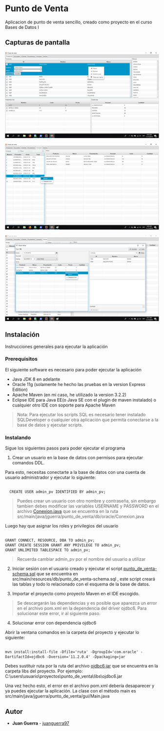 # Punto de Venta

Aplicacion de punto de venta sencillo, creado como proyecto en el curso Bases de Datos I

## Capturas de pantalla

![alt text](https://github.com/juanguerra97/punto_de_venta/raw/master/screenshoots/screen-productos.png "Captura de pantalla")

![alt text](https://github.com/juanguerra97/punto_de_venta/raw/master/screenshoots/screen-compras.png "Captura de pantalla")

![alt text](https://github.com/juanguerra97/punto_de_venta/raw/master/screenshoots/screen-nueva-venta.png "Captura de pantalla")

## Instalación

Instrucciones generales para ejecutar la aplicación

### Prerequisitos

El siguiente software es necesario para poder ejecutar la aplicación

* Java JDK 8 en adelante
* Oracle 11g (solamente he hecho las pruebas en la version Express Edition)
* Apache Maven (en mi caso, he utilizado la version 3.2.2)
* Eclipse IDE para Java EE(o Java SE con el plugin de maven instalado) o cualquier otro IDE con soporte para Apache Maven

> Nota: Para ejecutar los scripts SQL es necesario tener instalado SQLDeveloper o cualquier otra aplicación que permita conectarse a la base de datos y ejecutar scripts.

### Instalando

Sigue los siguientes pasos para poder ejecutar el programa

1. Crear un usuario en la base de datos con permisos para ejecutar comandos DDL. 

Para esto, necesitas conectarte a la base de datos con una cuenta de usuario administrador y ejecutar lo siguiente:

```

  CREATE USER admin_pv IDENTIFIED BY admin_pv;

```

> Puedes crear un usuario con otro nombre y contraseña, sin embargo tambien debes modificar las variables USERNAME y PASSWORD en el archivo [Conexion.java](src/main/java/jguerra/punto_de_venta/db/oracle/Conexion.java) que se encuentra en la ruta src/main/java/jguerra/punto_de_venta/db/oracle/Conexion.java

Luego hay que asignar los roles y privilegios del usuario

```

GRANT CONNECT, RESOURCE, DBA TO admin_pv;
GRANT CREATE SESSION GRANT ANY PRIVILEGE TO admin_pv;
GRANT UNLIMITED TABLESPACE TO admin_pv;

```

> Recuerda cambiar admin_pv por el nombre del usuario a utilizar

2. Iniciar sesión con el usuario creado y ejecutar el script [punto_de_venta-schema.sql](src/main/resources/db/punto_de_venta-schema.sql) que se encuentra en src/main/resources/db/punto_de_venta-schema.sql , este script creará las tablas y todo lo relacionado con el esquema de la base de datos.

3. Importar el proyecto como proyecto Maven en el IDE escogido.

> Se descargarán las dependencias y es posible que aparezca un error en el archivo pom.xml en la dependencia del driver ojdbc6. Para solucionar este error, ir al siguiente paso.


4. Solucionar error con dependencia ojdbc6

Abrir la ventana comandos en la carpeta del proyecto y ejecutar lo siguiente:

```

mvn install:install-file -Dfile='ruta' -DgroupId='com.oracle' -DartifactId=ojdbc6 -Dversion='11.2.0.4' -Dpackaging=jar

```
Debes sustituir ruta por la ruta del archivo [ojdbc6.jar](libs/ojdbc6.jar) que se encuentra en la carpeta libs del proyecto. Por ejemplo: C:\\users\\usuario\\proyectos\\punto_de_venta\\libs\\ojdbc6.jar

Una vez hecho esto, el error en el archivo pom.xml debería desaparecer y ya puedes ejecutar la aplicación. La clase con el método main es src/main/java/jguerra/punto_de_venta/gui/Main.java

## Autor

* **Juan Guerra** - [juanguerra97](https://github.com/juanguerra97)

